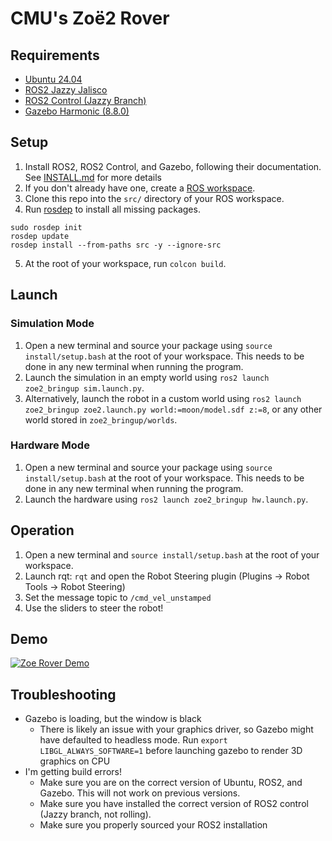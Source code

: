 # CMU's Zoë2 Rover
## Requirements
- [Ubuntu 24.04](https://releases.ubuntu.com/jammy/)
- [ROS2 Jazzy Jalisco](https://docs.ros.org/en/jazzy/index.html)
- [ROS2 Control (Jazzy Branch)](https://control.ros.org/jazzy/index.html)
- [Gazebo Harmonic (8.8.0)](https://gazebosim.org/docs/harmonic/getstarted/)
## Setup
1. Install ROS2, ROS2 Control, and Gazebo, following their documentation. See [INSTALL.md](INSTALL.md) for more details
2. If you don't already have one, create a [ROS workspace](https://docs.ros.org/en/jazzy/Tutorials/Beginner-Client-Libraries/Creating-A-Workspace/Creating-A-Workspace.html). 
3. Clone this repo into the `src/` directory of your ROS workspace.
4. Run [rosdep](https://docs.ros.org/en/jazzy/Tutorials/Intermediate/Rosdep.html#rosdep-operation) to install all missing packages.
```
sudo rosdep init
rosdep update
rosdep install --from-paths src -y --ignore-src
``` 
5. At the root of your workspace, run `colcon build`.

## Launch
### Simulation Mode
1. Open a new terminal and source your package using `source install/setup.bash` at the root of your workspace. This needs to be done in any new terminal when running the program.
2. Launch the simulation in an empty world using `ros2 launch zoe2_bringup sim.launch.py`.
3. Alternatively, launch the robot in a custom world using `ros2 launch zoe2_bringup zoe2.launch.py world:=moon/model.sdf z:=8`, or any other world stored in `zoe2_bringup/worlds`.
### Hardware Mode
1. Open a new terminal and source your package using `source install/setup.bash` at the root of your workspace. This needs to be done in any new terminal when running the program.
2. Launch the hardware using `ros2 launch zoe2_bringup hw.launch.py`.

## Operation
1. Open a new terminal and `source install/setup.bash` at the root of your workspace.
2. Launch rqt: `rqt` and open the Robot Steering plugin (Plugins -> Robot Tools -> Robot Steering)
3. Set the message topic to `/cmd_vel_unstamped`
4. Use the sliders to steer the robot!

## Demo
[![Zoe Rover Demo](http://img.youtube.com/vi/RqhPxBom7Jg/0.jpg)](http://www.youtube.com/watch?v=RqhPxBom7Jg)

## Troubleshooting
- Gazebo is loading, but the window is black
    - There is likely an issue with your graphics driver, so Gazebo might have defaulted to headless mode. Run `export LIBGL_ALWAYS_SOFTWARE=1` before launching gazebo to render 3D graphics on CPU
- I'm getting build errors!
    - Make sure you are on the correct version of Ubuntu, ROS2, and Gazebo. This will not work on previous versions.
    - Make sure you have installed the correct version of ROS2 control (Jazzy branch, not rolling).
    - Make sure you properly sourced your ROS2 installation
